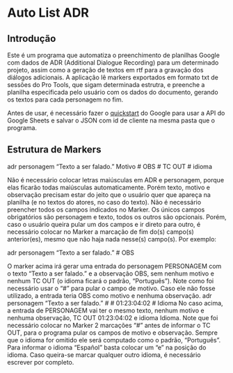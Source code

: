 # Auto List ADR

## Introdução

Este é um programa que automatiza o preenchimento de planilhas Google com dados de ADR (Additional Dialogue Recording) para um determinado projeto, assim como a geração de textos em rtf para a gravação dos diálogos adicionais.
A aplicação lê markers exportados em formato txt de sessões do Pro Tools, que sigam determinada estrutra, e preenche a planilha especificada pelo usuário com os dados do documento, gerando os textos para cada personagem no fim.

Antes de usar, é necessário fazer o [quickstart](https://developers.google.com/workspace/sheets/api/quickstart/python?hl=pt-br) do Google para usar a API do Google Sheets e salvar o JSON com id de cliente na mesma pasta que o programa. 

## Estrutura de Markers

adr personagem “Texto a ser falado.” Motivo # OBS # TC OUT # idioma

Não é necessário colocar letras maiúsculas em ADR e personagem, porque elas
ficarão todas maiúsculas automaticamente. Porém texto, motivo e observação
precisam estar do jeito que o usuário quer que apareça na planilha (e no textos do
atores, no caso do texto).
Não é necessário preencher todos os campos indicados no Marker. Os únicos
campos obrigatórios são personagem e texto, todos os outros são opcionais.
Porém, caso o usuário queira pular um dos campos e ir direto para outro, é
necessário colocar no Marker a marcação de fim do(s) campo(s) anterior(es),
mesmo que não haja nada nesse(s) campo(s). Por exemplo:

adr personagem “Texto a ser falado.” # OBS

O marker acima irá gerar uma entrada do personagem PERSONAGEM com o
texto “Texto a ser falado.” e a observação OBS, sem nenhum motivo e nenhum
TC OUT (o idioma ficará o padrão, “Português”). Note como foi necessário usar o
“#” para pular o campo de motivo. Caso ele não fosse utilizado, a entrada teria
OBS como motivo e nenhuma observação.
adr personagem “Texto a ser falado.” # # 01:23:04:02 # Idioma
No caso acima, a entrada de PERSONAGEM vai ter o mesmo texto, nenhum
motivo e nenhuma observação, TC OUT 01:23:04:02 e idioma Idioma. Note que
foi necessário colocar no Marker 2 marcações “#” antes de informar o TC OUT,
para o programa pular os campos de motivo e observação.
Sempre que o idioma for omitido ele será computado como o padrão, “Português”.
Para informar o idioma “Español” basta colocar um “e” na posição do idioma.
Caso queira-se marcar qualquer outro idioma, é necessário escrever por
completo.
